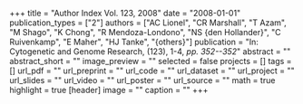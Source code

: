 +++
title = "Author Index Vol. 123, 2008"
date = "2008-01-01"
publication_types = ["2"]
authors = ["AC Lionel", "CR Marshall", "T Azam", "M Shago", "K Chong", "R Mendoza-Londono", "NS {den Hollander}", "C Ruivenkamp", "E Maher", "HJ Tanke", "{others}"]
publication = "In: Cytogenetic and Genome Research, (123), 1-4, _pp. 352--352_"
abstract = ""
abstract_short = ""
image_preview = ""
selected = false
projects = []
tags = []
url_pdf = ""
url_preprint = ""
url_code = ""
url_dataset = ""
url_project = ""
url_slides = ""
url_video = ""
url_poster = ""
url_source = ""
math = true
highlight = true
[header]
image = ""
caption = ""
+++
